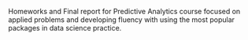 Homeworks and Final report for Predictive Analytics course focused on applied problems and developing fluency with using the most popular packages in data science practice.
